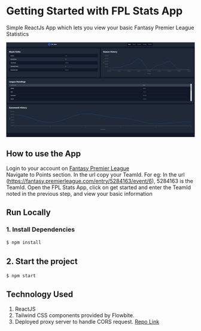 # Getting Started with FPL Stats App

Simple ReactJs App which lets you view your basic Fantasy Premier League Statistics

![FPL Stats Screenshot](https://github.com/AkashSinha96/fantasy-premier-league-stats/blob/master/Content/demo-screenshot.png)

## How to use the App

Login to your account on [Fantasy Premier League](https://fantasy.premierleague.com/)  
Navigate to Points section. In the url copy your TeamId. For eg: In the url (https://fantasy.premierleague.com/entry/5284163/event/6), 5284163 is the TeamId.
Open the FPL Stats App, click on get started and enter the TeamId noted in the previous step, and view your basic information

## Run Locally
### 1. Install Dependencies
```sh
$ npm install
```
## 2. Start the project
```sh
$ npm start
```

## Technology Used
 1. ReactJS
 2. Tailwind CSS components provided by Flowbite.
 3. Deployed proxy server to handle CORS request. [Repo Link](https://github.com/AkashSinha96/fantasy-premier-league-stats-api-handler) 
